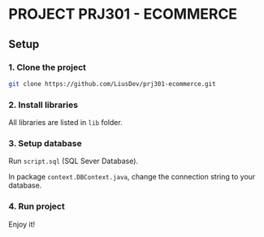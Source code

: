 # PROJECT PRJ301 - ECOMMERCE

## Setup

### 1. Clone the project

```bash
git clone https://github.com/LiusDev/prj301-ecommerce.git
```

### 2. Install libraries

All libraries are listed in `lib` folder.

### 3. Setup database

Run `script.sql` (SQL Sever Database).

In package `context.DBContext.java`, change the connection string to your database.

### 4. Run project

Enjoy it!
